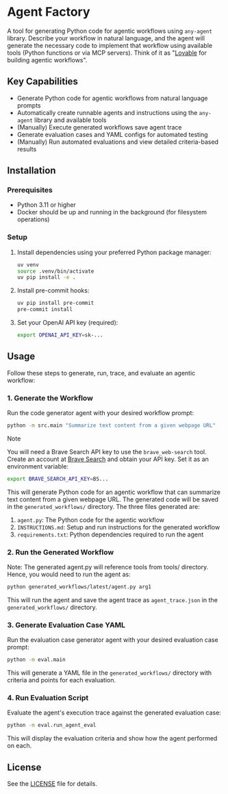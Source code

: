 # Agent Factory
A tool for generating Python code for agentic workflows using `any-agent` library. Describe your workflow in natural language, and the agent will generate the necessary code to implement that workflow using available tools (Python functions or via MCP servers). Think of it as "[Lovable](https://lovable.dev/) for building agentic workflows".

## Key Capabilities

- Generate Python code for agentic workflows from natural language prompts
- Automatically create runnable agents and instructions using the `any-agent` library and available tools
- (Manually) Execute generated workflows save agent trace
- Generate evaluation cases and YAML configs for automated testing
- (Manually) Run automated evaluations and view detailed criteria-based results

## Installation

### Prerequisites

- Python 3.11 or higher
- Docker should be up and running in the background (for filesystem operations)

### Setup

1. Install dependencies using your preferred Python package manager:
   ```bash
   uv venv
   source .venv/bin/activate
   uv pip install -e .
   ```

2. Install pre-commit hooks:
   ```bash
   uv pip install pre-commit
   pre-commit install
   ```

3. Set your OpenAI API key (required):
   ```bash
   export OPENAI_API_KEY=sk-...
   ```

## Usage

Follow these steps to generate, run, trace, and evaluate an agentic workflow:

### 1. Generate the Workflow
Run the code generator agent with your desired workflow prompt:
```bash
python -m src.main "Summarize text content from a given webpage URL"
```

> [!NOTE]
> You will need a Brave Search API key to use the `brave_web-search` tool. Create an account at [Brave Search](https://brave.com/search/api/) and obtain your API key.
> Set it as an environment variable:
> ```bash
> export BRAVE_SEARCH_API_KEY=BS...
> ```

This will generate Python code for an agentic workflow that can summarize text content from a given webpage URL. The generated code will be saved in the `generated_workflows/` directory. The three files generated are:

1. `agent.py`: The Python code for the agentic workflow
2. `INSTRUCTIONS.md`: Setup and run instructions for the generated workflow
3. `requirements.txt`: Python dependencies required to run the agent

### 2. Run the Generated Workflow
Note: The generated agent.py will reference tools from tools/ directory. Hence, you would need to run the agent as:
```bash
python generated_workflows/latest/agent.py arg1
```
This will run the agent and save the agent trace as `agent_trace.json` in the `generated_workflows/` directory.

### 3. Generate Evaluation Case YAML
Run the evaluation case generator agent with your desired evaluation case prompt:
```bash
python -m eval.main
```

This will generate a YAML file in the `generated_workflows/` directory with criteria and points for each evaluation.

### 4. Run Evaluation Script
Evaluate the agent's execution trace against the generated evaluation case:
```bash
python -m eval.run_agent_eval
```
This will display the evaluation criteria and show how the agent performed on each.



## License

See the [LICENSE](LICENSE) file for details.
